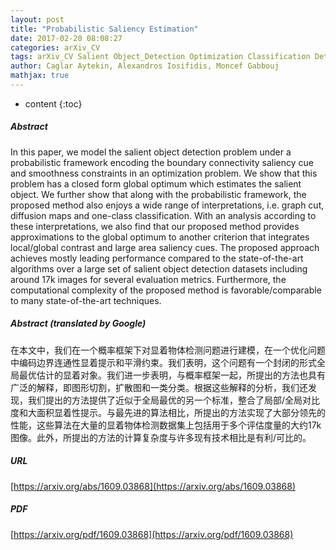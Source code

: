 ```yaml
---
layout: post
title: "Probabilistic Saliency Estimation"
date: 2017-02-20 08:08:27
categories: arXiv_CV
tags: arXiv_CV Salient Object_Detection Optimization Classification Detection
author: Caglar Aytekin, Alexandros Iosifidis, Moncef Gabbouj
mathjax: true
---
```


* content
{:toc}

##### Abstract
In this paper, we model the salient object detection problem under a probabilistic framework encoding the boundary connectivity saliency cue and smoothness constraints in an optimization problem. We show that this problem has a closed form global optimum which estimates the salient object. We further show that along with the probabilistic framework, the proposed method also enjoys a wide range of interpretations, i.e. graph cut, diffusion maps and one-class classification. With an analysis according to these interpretations, we also find that our proposed method provides approximations to the global optimum to another criterion that integrates local/global contrast and large area saliency cues. The proposed approach achieves mostly leading performance compared to the state-of-the-art algorithms over a large set of salient object detection datasets including around 17k images for several evaluation metrics. Furthermore, the computational complexity of the proposed method is favorable/comparable to many state-of-the-art techniques.

##### Abstract (translated by Google)
在本文中，我们在一个概率框架下对显着物体检测问题进行建模，在一个优化问题中编码边界连通性显着提示和平滑约束。我们表明，这个问题有一个封闭的形式全局最优估计的显着对象。我们进一步表明，与概率框架一起，所提出的方法也具有广泛的解释，即图形切割，扩散图和一类分类。根据这些解释的分析，我们还发现，我们提出的方法提供了近似于全局最优的另一个标准，整合了局部/全局对比度和大面积显着性提示。与最先进的算法相比，所提出的方法实现了大部分领先的性能，这些算法在大量的显着物体检测数据集上包括用于多个评估度量的大约17k图像。此外，所提出的方法的计算复杂度与许多现有技术相比是有利/可比的。

##### URL
[https://arxiv.org/abs/1609.03868](https://arxiv.org/abs/1609.03868)

##### PDF
[https://arxiv.org/pdf/1609.03868](https://arxiv.org/pdf/1609.03868)

